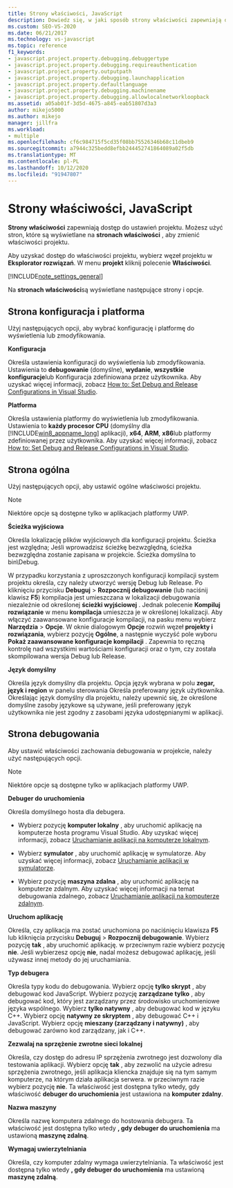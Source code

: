 ```yaml
---
title: Strony właściwości, JavaScript
description: Dowiedz się, w jaki sposób strony właściwości zapewniają dostęp do ustawień projektu i jak używać stron, które są wyświetlane na stronach właściwości, aby zmienić właściwości projektu.
ms.custom: SEO-VS-2020
ms.date: 06/21/2017
ms.technology: vs-javascript
ms.topic: reference
f1_keywords:
- javascript.project.property.debugging.debuggertype
- javascript.project.property.debugging.requireauthentication
- javascript.project.property.outputpath
- javascript.project.property.debugging.launchapplication
- javascript.project.property.defaultlanguage
- javascript.project.property.debugging.machinename
- javascript.project.property.debugging.allowlocalnetworkloopback
ms.assetid: a05ab01f-3d5d-4675-a845-eab51807d3a3
author: mikejo5000
ms.author: mikejo
manager: jillfra
ms.workload:
- multiple
ms.openlocfilehash: cf6c984715f5cd35f08bb75526346b68c11dbeb9
ms.sourcegitcommit: a7944c325bedd8efbb244452741864089a02f5db
ms.translationtype: MT
ms.contentlocale: pl-PL
ms.lasthandoff: 10/12/2020
ms.locfileid: "91947807"
---
```

# <a name="property-pages-javascript"></a>Strony właściwości, JavaScript

**Strony właściwości** zapewniają dostęp do ustawień projektu. Możesz użyć stron, które są wyświetlane na **stronach właściwości** , aby zmienić właściwości projektu.

Aby uzyskać dostęp do właściwości projektu, wybierz węzeł projektu w **Eksplorator rozwiązań**. W menu **projekt** kliknij polecenie **Właściwości**.

[!INCLUDE[note_settings_general](../../data-tools/includes/note_settings_general_md.md)]

Na **stronach właściwości**są wyświetlane następujące strony i opcje.

## <a name="configuration-and-platform-page"></a>Strona konfiguracja i platforma

Użyj następujących opcji, aby wybrać konfigurację i platformę do wyświetlenia lub zmodyfikowania.

 **Konfiguracja**

Określa ustawienia konfiguracji do wyświetlenia lub zmodyfikowania. Ustawienia to **debugowanie** (domyślne), **wydanie**, **wszystkie konfiguracje**lub Konfiguracja zdefiniowana przez użytkownika. Aby uzyskać więcej informacji, zobacz [How to: Set Debug and Release Configurations in Visual Studio](../../debugger/how-to-set-debug-and-release-configurations.md).

 **Platforma**

Określa ustawienia platformy do wyświetlenia lub zmodyfikowania. Ustawienia to **każdy procesor CPU** (domyślny dla [!INCLUDE[win8_appname_long](../../debugger/includes/win8_appname_long_md.md)] aplikacji), **x64**, **ARM**, **x86**lub platformy zdefiniowanej przez użytkownika. Aby uzyskać więcej informacji, zobacz [How to: Set Debug and Release Configurations in Visual Studio](../../debugger/how-to-set-debug-and-release-configurations.md).

## <a name="general-page"></a>Strona ogólna

Użyj następujących opcji, aby ustawić ogólne właściwości projektu.

> [!NOTE]
> Niektóre opcje są dostępne tylko w aplikacjach platformy UWP.

 **Ścieżka wyjściowa**

Określa lokalizację plików wyjściowych dla konfiguracji projektu. Ścieżka jest względna; Jeśli wprowadzisz ścieżkę bezwzględną, ścieżka bezwzględna zostanie zapisana w projekcie. Ścieżka domyślna to bin\Debug.

W przypadku korzystania z uproszczonych konfiguracji kompilacji system projektu określa, czy należy utworzyć wersję Debug lub Release. Po kliknięciu przycisku **Debuguj**  >  **Rozpocznij debugowanie** (lub naciśnij klawisz **F5**) kompilacja jest umieszczana w lokalizacji debugowania niezależnie od określonej **ścieżki wyjściowej** . Jednak polecenie **Kompiluj rozwiązanie** w menu **kompilacja** umieszcza je w określonej lokalizacji. Aby włączyć zaawansowane konfiguracje kompilacji, na pasku menu wybierz **Narzędzia**  >  **Opcje**. W oknie dialogowym **Opcje** rozwiń węzeł **projekty i rozwiązania**, wybierz pozycję **Ogólne**, a następnie wyczyść pole wyboru **Pokaż zaawansowane konfiguracje kompilacji** . Zapewnia to ręczną kontrolę nad wszystkimi wartościami konfiguracji oraz o tym, czy została skompilowana wersja Debug lub Release.

 **Język domyślny**

Określa język domyślny dla projektu. Opcja język wybrana w polu **zegar, język i region** w panelu sterowania Określa preferowany język użytkownika. Określając język domyślny dla projektu, należy upewnić się, że określone domyślne zasoby językowe są używane, jeśli preferowany język użytkownika nie jest zgodny z zasobami języka udostępnianymi w aplikacji.

## <a name="debug-page"></a>Strona debugowania

Aby ustawić właściwości zachowania debugowania w projekcie, należy użyć następujących opcji.

> [!NOTE]
> Niektóre opcje są dostępne tylko w aplikacjach platformy UWP.

 **Debuger do uruchomienia**

Określa domyślnego hosta dla debugera.

- Wybierz pozycję **komputer lokalny** , aby uruchomić aplikację na komputerze hosta programu Visual Studio. Aby uzyskać więcej informacji, zobacz [Uruchamianie aplikacji na komputerze lokalnym](../../debugger/start-a-debugging-session-for-a-store-app-in-visual-studio-vb-csharp-cpp-and-xaml.md).

- Wybierz **symulator** , aby uruchomić aplikację w symulatorze. Aby uzyskać więcej informacji, zobacz [Uruchamianie aplikacji w symulatorze](../../debugger/run-windows-store-apps-in-the-simulator.md).

- Wybierz pozycję **maszyna zdalna** , aby uruchomić aplikację na komputerze zdalnym. Aby uzyskać więcej informacji na temat debugowania zdalnego, zobacz [Uruchamianie aplikacji na komputerze zdalnym](../../debugger/run-windows-store-apps-on-a-remote-machine.md).

**Uruchom aplikację**

Określa, czy aplikacja ma zostać uruchomiona po naciśnięciu klawisza **F5** lub kliknięcia przycisku **Debuguj**  >  **Rozpocznij debugowanie**. Wybierz pozycję **tak** , aby uruchomić aplikację. w przeciwnym razie wybierz pozycję **nie**. Jeśli wybierzesz opcję **nie**, nadal możesz debugować aplikację, jeśli używasz innej metody do jej uruchamiania.

**Typ debugera**

Określa typy kodu do debugowania. Wybierz opcję **tylko skrypt** , aby debugować kod JavaScript. Wybierz pozycję **zarządzane tylko** , aby debugować kod, który jest zarządzany przez środowisko uruchomieniowe języka wspólnego. Wybierz **tylko natywny** , aby debugować kod w języku C++. Wybierz opcję **natywny ze skryptem** , aby debugować C++ i JavaScript. Wybierz opcję **mieszany (zarządzany i natywny)** , aby debugować zarówno kod zarządzany, jak i C++.

**Zezwalaj na sprzężenie zwrotne sieci lokalnej**

Określa, czy dostęp do adresu IP sprzężenia zwrotnego jest dozwolony dla testowania aplikacji. Wybierz opcję **tak** , aby zezwolić na użycie adresu sprzężenia zwrotnego, jeśli aplikacja kliencka znajduje się na tym samym komputerze, na którym działa aplikacja serwera. w przeciwnym razie wybierz pozycję **nie**. Ta właściwość jest dostępna tylko wtedy, gdy właściwość **debuger do uruchomienia** jest ustawiona na **komputer zdalny**.

**Nazwa maszyny**

Określa nazwę komputera zdalnego do hostowania debugera. Ta właściwość jest dostępna tylko wtedy **, gdy debuger do uruchomienia** ma ustawioną **maszynę zdalną**.

**Wymagaj uwierzytelniania**

Określa, czy komputer zdalny wymaga uwierzytelniania. Ta właściwość jest dostępna tylko wtedy **, gdy debuger do uruchomienia** ma ustawioną **maszynę zdalną**.
